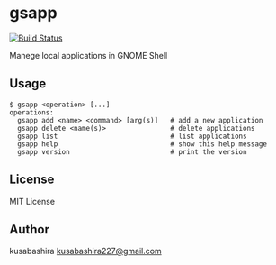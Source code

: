 gsapp
=====

[![Build Status](https://travis-ci.org/kusabashira/gsapp.svg?branch=master)](https://travis-ci.org/kusabashira/gsapp)

Manege local applications in GNOME Shell

Usage
-----

```
$ gsapp <operation> [...]
operations:
  gsapp add <name> <command> [arg(s)]   # add a new application
  gsapp delete <name(s)>                # delete applications
  gsapp list                            # list applications
  gsapp help                            # show this help message
  gsapp version                         # print the version
```

License
-------

MIT License

Author
------

kusabashira <kusabashira227@gmail.com>
